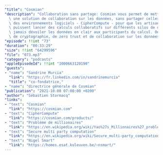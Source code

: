 ```yaml
---
"title": "Cosmian"
"description": "Collaboration sans partage: Cosmian vous permet de mettre en place\
  \ une solution de collaboration sur les données, sans partager celles-ci.  Ils créent\
  \ des environnements logiciels - CipherCompute - pour que les artisants de la data\
  \ puissent lancer des calculs collaboratifs sur différents silos de données, sans\
  \ jamais dévoiler les données en clair aux participants du calcul. On parle de techniques\
  \ de cryptographie, de zero trust et de collaboration sur les données"
"episode": !!int "73"
"duration": "00:33:29"
"size": !!int "64299596"
"file": "073.mp3"
"category": "podcasts"
"appleEpisodeId": !!int "1000663120190"
"guests":
- "name": "Sandrine Murcia"
  "link": "https://fr.linkedin.com/in/sandrinemurcia"
  "title": "co-fondatrice,"
- "name": "directrice générale de Cosmian"
"publication": "2021-10-08 07:00:00 +0200"
"author": "Sébastien Stormacq"
"links":
- "text": "Cosmian"
  "link": "https://cosmian.com"
- "text": "CipherCompute"
  "link": "https://cosmian.com/products/"
- "text": "Problème de millionaires"
  "link": "https://en.wikipedia.org/wiki/Yao%27s_Millionaires%27_problem"
- "text": "Secure multi party computation"
  "link": "https://en.wikipedia.org/wiki/Secure_multi-party_computation"
- "text": "Nigel Smart"
  "link": "https://homes.esat.kuleuven.be/~nsmart/"
---
```

